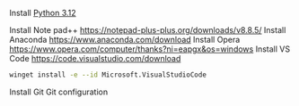 Install [Python 3.12](https://www.python.org/downloads/release/python-31211/)

Install Note pad++
https://notepad-plus-plus.org/downloads/v8.8.5/
Install Anaconda
https://www.anaconda.com/download
Install Opera
https://www.opera.com/computer/thanks?ni=eapgx&os=windows
Install VS Code
https://code.visualstudio.com/download
```bash
winget install -e --id Microsoft.VisualStudioCode
```
Install Git
Git configuration

